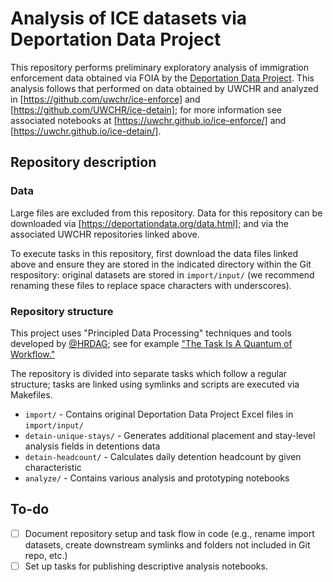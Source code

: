 # Analysis of ICE datasets via Deportation Data Project

This repository performs preliminary exploratory analysis of immigration enforcement data obtained via FOIA by the [Deportation Data Project](https://deportationdata.org/). This analysis follows that performed on data obtained by UWCHR and analyzed in [https://github.com/uwchr/ice-enforce] and [https://github.com/UWCHR/ice-detain]; for more information see associated notebooks at [https://uwchr.github.io/ice-enforce/] and [https://uwchr.github.io/ice-detain/].

## Repository description

### Data

Large files are excluded from this repository. Data for this repository can be downloaded via [https://deportationdata.org/data.html]; and via the associated UWCHR repositories linked above.

To execute tasks in this repository, first download the data files linked above and ensure they are stored in the indicated directory within the Git respository: original datasets are stored in `import/input/` (we recommend renaming these files to replace space characters with underscores).

### Repository structure

This project uses "Principled Data Processing" techniques and tools developed by [@HRDAG](https://github.com/HRDAG); see for example ["The Task Is A Quantum of Workflow."](https://hrdag.org/2016/06/14/the-task-is-a-quantum-of-workflow/)

The repository is divided into separate tasks which follow a regular structure; tasks are linked using symlinks and scripts are executed via Makefiles.

- `import/` - Contains original Deportation Data Project Excel files in `import/input/`
- `detain-unique-stays/` - Generates additional placement and stay-level analysis fields in detentions data
- `detain-headcount/` - Calculates daily detention headcount by given characteristic
- `analyze/` - Contains various analysis and prototyping notebooks

##  To-do

- [ ] Document repository setup and task flow in code (e.g., rename import datasets, create downstream symlinks and folders not included in Git repo, etc.)
- [ ] Set up tasks for publishing descriptive analysis notebooks.
